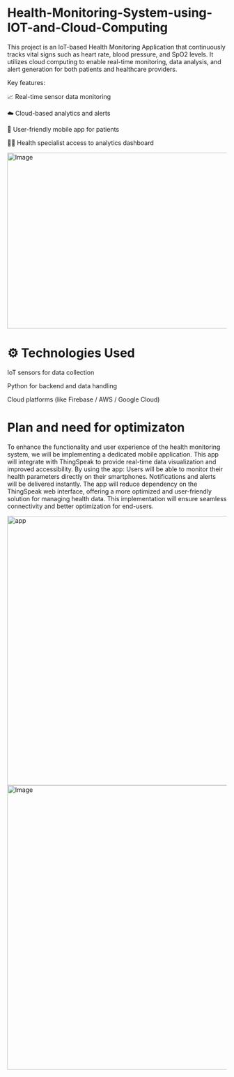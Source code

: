 # Health-Monitoring-System-using-IOT-and-Cloud-Computing


This project is an IoT-based Health Monitoring Application that continuously tracks vital signs such as heart rate, blood pressure, and SpO2 levels. It utilizes cloud computing to enable real-time monitoring, data analysis, and alert generation for both patients and healthcare providers.

Key features:

📈 Real-time sensor data monitoring

☁️ Cloud-based analytics and alerts

📱 User-friendly mobile app for patients

🧑‍⚕️ Health specialist access to analytics dashboard

<img width="602" height="404" alt="Image" src="https://github.com/user-attachments/assets/ce08fb4e-11fd-4913-8edc-107f3f1c5ee6" />

# ⚙️ Technologies Used
IoT sensors for data collection

Python for backend and data handling

Cloud platforms (like Firebase / AWS / Google Cloud)

# Plan and need for optimizaton
To enhance the functionality and user experience of the health monitoring system, we will be implementing a dedicated mobile application. This app will integrate with ThingSpeak to provide real-time data visualization and improved accessibility. By using the app:
Users will be able to monitor their health parameters directly on their smartphones.
Notifications and alerts will be delivered instantly.
The app will reduce dependency on the ThingSpeak web interface, offering a more optimized and user-friendly solution for managing health data.
This implementation will ensure seamless connectivity and better optimization for end-users.


<img width="955" height="618" alt="app" src="https://github.com/user-attachments/assets/8b6b012c-fb85-4909-918e-6fec987f9734" />
<img width="783" height="653" alt="Image" src="https://github.com/user-attachments/assets/616e76e3-495d-40dc-95e4-30dae969a820" />


